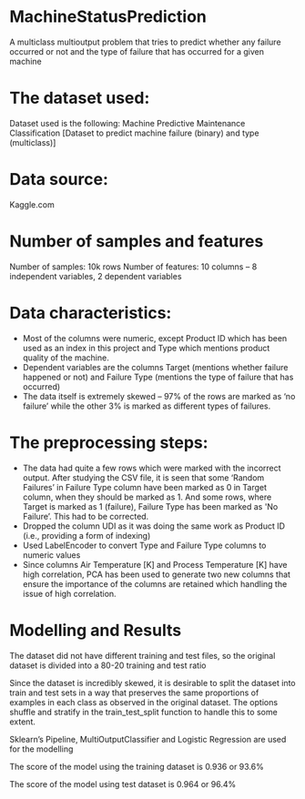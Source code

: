 # MachineStatusPrediction
A multiclass multioutput problem that tries to predict whether any failure occurred or not and the type of failure that has occurred for a given machine

# The dataset used:
Dataset used is the following: Machine Predictive Maintenance Classification [Dataset to predict machine failure (binary) and type (multiclass)]
                      
# Data source: 
  Kaggle.com

# Number of samples and features
  Number of samples: 10k rows
 Number of features: 10 columns – 8 independent variables, 2 dependent variables

# Data characteristics:
<ul>
 <li>Most of the columns were numeric, except Product ID which has been used as an index in this project and Type which mentions product quality of the machine. </li>
 <li>Dependent variables are the columns Target (mentions whether failure happened or not) and Failure Type (mentions the type of failure that has occurred)</li>
 <li>The data itself is extremely skewed – 97% of the rows are marked as ‘no failure’ while the other 3% is marked as different types of failures.</li>
</ul>

# The preprocessing steps:
<ul>
<li>The data had quite a few rows which were marked with the incorrect output. After studying the CSV file, it is seen that some ‘Random Failures’ in Failure Type column have been marked as 0 in Target column, when they should be marked as 1. And some rows, where Target is marked as 1 (failure), Failure Type has been marked as 'No Failure’. This had to be corrected.</li>

<li>Dropped the column UDI as it was doing the same work as Product ID (i.e., providing a form of indexing)</li>

  <li>Used LabelEncoder to convert Type and Failure Type columns to numeric values</li>

<li>Since columns Air Temperature [K] and Process Temperature [K] have high correlation, PCA has been used to generate two new columns that ensure the importance of the columns are retained which handling the issue of high correlation.</li>
</ul>

# Modelling and Results

The dataset did not have different training and test files, so the original dataset is divided into a 80-20 training and test ratio 

Since the dataset is incredibly skewed, it is desirable to split the dataset into train and test sets in a way that preserves the same proportions of examples in each class as observed in the original dataset. The options shuffle and stratify in the train_test_split function to handle this to some extent. 

Sklearn’s Pipeline, MultiOutputClassifier and Logistic Regression are used for the modelling

The score of the model using the training dataset is 0.936 or 93.6%

The score of the model using test dataset is 0.964 or 96.4%
